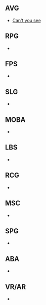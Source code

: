 ## AVG
* [Can't you see](http://www.66rpg.com/game/1078510)

## RPG
* >

## FPS
* >

## SLG
* >

## MOBA
* >

## LBS
* >

## RCG
* >

## MSC
* >

## SPG
* >

## ABA
* >

## VR/AR
* >